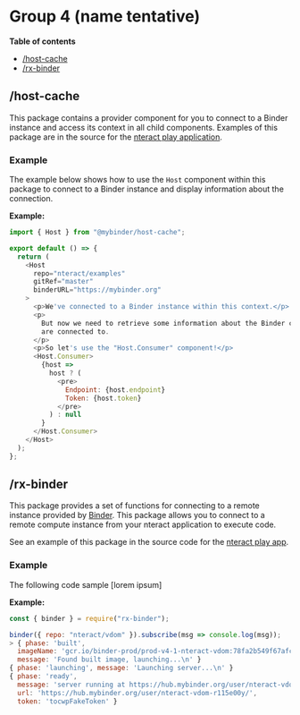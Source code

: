 # Group 4 (name tentative)

**Table of contents**
- [/host-cache](#/host-cache)
- [/rx-binder](#/rx-binder)

## /host-cache
This package contains a provider component for you to connect to a Binder instance and access its context in all child components. Examples of this package are in the source for the [nteract play application](https://github.com/nteract/play).

### Example

The example below shows how to use the `Host` component within this package to connect to a Binder instance and display information about the connection.

**Example:**

```javascript
import { Host } from "@mybinder/host-cache";

export default () => {
  return (
    <Host
      repo="nteract/examples"
      gitRef="master"
      binderURL="https://mybinder.org"
    >
      <p>We've connected to a Binder instance within this context.</p>
      <p>
        But now we need to retrieve some information about the Binder context we
        are connected to.
      </p>
      <p>So let's use the "Host.Consumer" component!</p>
      <Host.Consumer>
        {host =>
          host ? (
            <pre>
              Endpoint: {host.endpoint}
              Token: {host.token}
            </pre>
          ) : null
        }
      </Host.Consumer>
    </Host>
  );
};
```

## /rx-binder

This package provides a set of functions for connecting to a remote instance provided by [Binder](https://mybinder.org/). This package allows you to connect to a remote compute instance from your nteract application to execute code. 

See an example of this package in the source code for the [nteract play app](https://github.com/nteract/play).

### Example
The following code sample [lorem ipsum]

**Example:**

```javascript
const { binder } = require("rx-binder");

binder({ repo: "nteract/vdom" }).subscribe(msg => console.log(msg));
> { phase: 'built',
  imageName: 'gcr.io/binder-prod/prod-v4-1-nteract-vdom:78fa2b549f67afc3525543b0bccfb08a9e06b006',
  message: 'Found built image, launching...\n' }
{ phase: 'launching', message: 'Launching server...\n' }
{ phase: 'ready',
  message: 'server running at https://hub.mybinder.org/user/nteract-vdom-r115e00y/\n',
  url: 'https://hub.mybinder.org/user/nteract-vdom-r115e00y/',
  token: 'tocwpFakeToken' }
```

